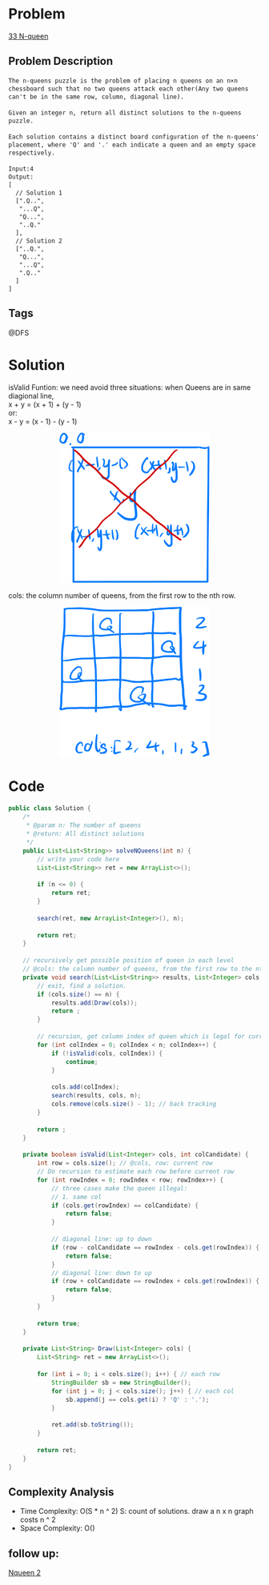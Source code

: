 # Problem
[33 N-queen](https://www.lintcode.com/problem/33/)

## Problem Description
```
The n-queens puzzle is the problem of placing n queens on an n×n chessboard such that no two queens attack each other(Any two queens can't be in the same row, column, diagonal line).

Given an integer n, return all distinct solutions to the n-queens puzzle.

Each solution contains a distinct board configuration of the n-queens' placement, where 'Q' and '.' each indicate a queen and an empty space respectively.

Input:4
Output:
[
  // Solution 1
  [".Q..",
   "...Q",
   "Q...",
   "..Q."
  ],
  // Solution 2
  ["..Q.",
   "Q...",
   "...Q",
   ".Q.."
  ]
]
```
## Tags
@DFS

# Solution
isValid Funtion: we need avoid three situations: when Queens are in same diagional line,   
x + y = (x + 1) + (y - 1)  
or:  
x - y = (x - 1) - (y - 1)  
<div style="text-align: center;">
    <img src = '../img/DFS/Nqueen.png' width = "300" height = "300" alt=""/>
</div>

cols: the column number of queens, from the first row to the nth row.
<div style="text-align: center;">
    <img src = '../img/DFS/Nqueen2.png' width = "300" height = "300" alt=""/>
</div>

# Code  

```java
public class Solution {
    /*
     * @param n: The number of queens
     * @return: All distinct solutions
     */
    public List<List<String>> solveNQueens(int n) {
        // write your code here
        List<List<String>> ret = new ArrayList<>();
        
        if (n <= 0) {
            return ret;
        }
        
        search(ret, new ArrayList<Integer>(), n);
        
        return ret;
    }
    
    // recursively get possible position of queen in each level
    // @cols: the column number of queens, from the first row to the nth row.
    private void search(List<List<String>> results, List<Integer> cols, int n) {
        // exit, find a solution.
        if (cols.size() == n) {
            results.add(Draw(cols));
            return ;
        }
        
        // recursion, get column index of queen which is legal for current row. O(n!)
        for (int colIndex = 0; colIndex < n; colIndex++) {
            if (!isValid(cols, colIndex)) {
                continue;
            }
            
            cols.add(colIndex);
            search(results, cols, n);
            cols.remove(cols.size() - 1); // back tracking
        }
        
        return ;
    }
    
    private boolean isValid(List<Integer> cols, int colCandidate) {
        int row = cols.size(); // @cols, row: current row
        // Do recursion to estimate each row before current row
        for (int rowIndex = 0; rowIndex < row; rowIndex++) {
            // three cases make the queen illegal:
            // 1. same col
            if (cols.get(rowIndex) == colCandidate) {
                return false;
            }
            
            // diagonal line: up to down 
            if (row - colCandidate == rowIndex - cols.get(rowIndex)) {
                return false;
            }
            // diagonal line: down to up
            if (row + colCandidate == rowIndex + cols.get(rowIndex)) {
                return false;
            }
        }
        
        return true;
    }
    
    private List<String> Draw(List<Integer> cols) {
        List<String> ret = new ArrayList<>();
        
        for (int i = 0; i < cols.size(); i++) { // each row
            StringBuilder sb = new StringBuilder();
            for (int j = 0; j < cols.size(); j++) { // each col
                sb.append(j == cols.get(i) ? 'Q' : '.');
            }
            
            ret.add(sb.toString());
        }
        
        return ret;
    }
}
```
## Complexity Analysis
- Time Complexity: O(S * n ^ 2) S: count of solutions.  draw a n x n graph costs n ^ 2
- Space Complexity: O()

## follow up:
[Nqueen 2](./lint34_NQueen2.md)